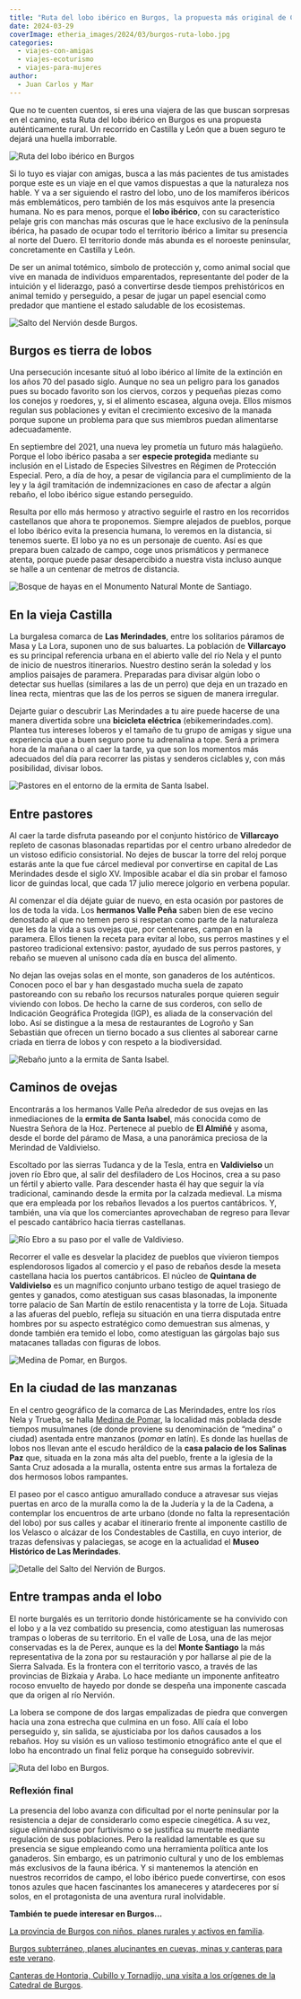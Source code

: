 ```yaml
---
title: "Ruta del lobo ibérico en Burgos, la propuesta más original de Castilla y León"
date: 2024-03-29
coverImage: etheria_images/2024/03/burgos-ruta-lobo.jpg
categories: 
  - viajes-con-amigas
  - viajes-ecoturismo
  - viajes-para-mujeres
author: 
  - Juan Carlos y Mar
---
```


Que no te cuenten cuentos, si eres una viajera de las que buscan sorpresas en el camino, 
esta Ruta del lobo ibérico en Burgos es una propuesta auténticamente rural. Un recorrido 
en Castilla y León que a buen seguro te dejará una huella imborrable. 

![Ruta del lobo ibérico en Burgos](etheria_images/2024/03/burgos-ruta-lobo-850x445.jpg "Ruta del lobo ibérico en Burgos.")

Si lo tuyo es viajar con amigas, busca a las más pacientes de tus amistades porque este 
es un viaje en el que vamos dispuestas a que la naturaleza nos hable. Y va a ser 
siguiendo el rastro del lobo, uno de los mamíferos ibéricos más emblemáticos, pero 
también de los más esquivos ante la presencia humana. No es para menos, porque el **lobo 
ibérico**, con su característico pelaje gris con manchas más oscuras que le hace 
exclusivo de la península ibérica, ha pasado de ocupar todo el territorio ibérico a 
limitar su presencia al norte del Duero. El territorio donde más abunda es el noroeste 
peninsular, concretamente en Castilla y León. 

De ser un animal totémico, símbolo de protección y, como animal social que vive en 
manada de individuos emparentados, representante del poder de la intuición y el 
liderazgo, pasó a convertirse desde tiempos prehistóricos en animal temido y perseguido, 
a pesar de jugar un papel esencial como predador que mantiene el estado saludable de los 
ecosistemas. 

![Salto del Nervión desde Burgos.](etheria_images/2024/03/burgos-paisaje-brumas-850x568.jpg "Bello paisaje del entorno del Salto del Nervión desde Burgos.")

## Burgos es tierra de lobos

Una persecución incesante situó al lobo ibérico al límite de la extinción en los años 70 
del pasado siglo. Aunque no sea un peligro para los ganados pues su bocado favorito son 
los ciervos, corzos y pequeñas piezas como los conejos y roedores, y, si el alimento 
escasea, alguna oveja. Ellos mismos regulan sus poblaciones y evitan el crecimiento 
excesivo de la manada porque supone un problema para que sus miembros puedan alimentarse 
adecuadamente. 

En septiembre del 2021, una nueva ley prometía un futuro más halagüeño. Porque el lobo 
ibérico pasaba a ser **especie protegida** mediante su inclusión en el Listado de 
Especies Silvestres en Régimen de Protección Especial. Pero, a día de hoy, a pesar de 
vigilancia para el cumplimiento de la ley y la ágil tramitación de indemnizaciones en 
caso de afectar a algún rebaño, el lobo ibérico sigue estando perseguido. 

Resulta por ello más hermoso y atractivo seguirle el rastro en los recorridos 
castellanos que ahora te proponemos. Siempre alejados de pueblos, porque el lobo ibérico 
evita la presencia humana, lo veremos en la distancia, si tenemos suerte. El lobo ya no 
es un personaje de cuento. Así es que prepara buen calzado de campo, coge unos 
prismáticos y permanece atenta, porque puede pasar desapercibido a nuestra vista incluso 
aunque se halle a un centenar de metros de distancia. 

![Bosque de hayas en el Monumento Natural Monte de Santiago.](etheria_images/2024/03/burgos-bosque-hayas-monte-santiago-667x1000.jpg "Bosque de hayas en el Monumento Natural Monte de Santiago.")

## En la vieja Castilla

La burgalesa comarca de **Las Merindades**, entre los solitarios páramos de Masa y La 
Lora, suponen uno de sus baluartes. La población de **Villarcayo** es su principal 
referencia urbana en el abierto valle del río Nela y el punto de inicio de nuestros 
itinerarios. Nuestro destino serán la soledad y los amplios paisajes de paramera. 
Preparadas para divisar algún lobo o detectar sus huellas (similares a las de un perro) 
que deja en un trazado en línea recta, mientras que las de los perros se siguen de 
manera irregular. 

Dejarte guiar o descubrir Las Merindades a tu aire puede hacerse de una manera divertida 
sobre una **bicicleta eléctrica** (ebikemerindades.com). Plantea tus intereses loberos y 
el tamaño de tu grupo de amigas y sigue una experiencia que a buen seguro pone tu 
adrenalina a tope. Será a primera hora de la mañana o al caer la tarde, ya que son los 
momentos más adecuados del día para recorrer las pistas y senderos ciclables y, con más 
posibilidad, divisar lobos. 

![Pastores en el entorno de la ermita de Santa Isabel.](etheria_images/2024/03/burgos-pastores-ruta-lobo-850x567.jpg "Pastores en el Almiñe, en el valle de Valdivieso.")

## Entre pastores

Al caer la tarde disfruta paseando por el conjunto histórico de **Villarcayo** repleto 
de casonas blasonadas repartidas por el centro urbano alrededor de un vistoso edificio 
consistorial. No dejes de buscar la torre del reloj porque estarás ante la que fue 
cárcel medieval por convertirse en capital de Las Merindades desde el siglo XV. 
Imposible acabar el día sin probar el famoso licor de guindas local, que cada 17 julio 
merece jolgorio en verbena popular. 

Al comenzar el día déjate guiar de nuevo, en esta ocasión por pastores de los de toda la 
vida. Los **hermanos Valle Peña** saben bien de ese vecino denostado al que no temen 
pero si respetan como parte de la naturaleza que les da la vida a sus ovejas que, por 
centenares, campan en la paramera. Ellos tienen la receta para evitar al lobo, sus 
perros mastines y el pastoreo tradicional extensivo: pastor, ayudado de sus perros 
pastores, y rebaño se mueven al unísono cada día en busca del alimento. 

No dejan las ovejas solas en el monte, son ganaderos de los auténticos. Conocen poco el 
bar y han desgastado mucha suela de zapato pastoreando con su rebaño los recursos 
naturales porque quieren seguir viviendo con lobos. De hecho la carne de sus corderos, 
con sello de Indicación Geográfica Protegida (IGP), es aliada de la conservación del 
lobo. Así se distingue a la mesa de restaurantes de Logroño y San Sebastián que ofrecen 
un tierno bocado a sus clientes al saborear carne criada en tierra de lobos y con 
respeto a la biodiversidad. 

![Rebaño junto a la ermita de Santa Isabel.](etheria_images/2024/03/burgos-ermita-santa-isabel-850x459.jpg "Rebaño junto a la ermita de Santa Isabel, en el Almiñe (valle de Valdivieso).")

## Caminos de ovejas

Encontrarás a los hermanos Valle Peña alrededor de sus ovejas en las inmediaciones de la 
**ermita de Santa Isabel**, más conocida como de Nuestra Señora de la Hoz. Pertenece al 
pueblo de **El Almiñé** y asoma, desde el borde del páramo de Masa, a una panorámica 
preciosa de la Merindad de Valdivielso. 

Escoltado por las sierras Tudanca y de la Tesla, entra en **Valdivielso** un joven río 
Ebro que, al salir del desfiladero de Los Hocinos, crea a su paso un fértil y abierto 
valle. Para descender hasta él hay que seguir la vía tradicional, caminando desde la 
ermita por la calzada medieval. La misma que era empleada por los rebaños llevados a los 
puertos cantábricos. Y, también, una vía que los comerciantes aprovechaban de regreso 
para llevar el pescado cantábrico hacia tierras castellanas. 

![Río Ebro a su paso por el valle de Valdivieso.](etheria_images/2024/03/burgos-rio-ebro-valdivieso-850x380.jpg "Río Ebro a su paso por el valle de Valdivieso.")

Recorrer el valle es desvelar la placidez de pueblos que vivieron tiempos esplendorosos 
ligados al comercio y el paso de rebaños desde la meseta castellana hacia los puertos 
cantábricos. El núcleo de **Quintana de Valdivielso** es un magnífico conjunto urbano 
testigo de aquel trasiego de gentes y ganados, como atestiguan sus casas blasonadas, la 
imponente torre palacio de San Martín de estilo renacentista y la torre de Loja. Situada 
a las afueras del pueblo, refleja su situación en una tierra disputada entre hombres por 
su aspecto estratégico como demuestran sus almenas, y donde también era temido el lobo, 
como atestiguan las gárgolas bajo sus matacanes talladas con figuras de lobos. 

![Medina de Pomar, en Burgos.](etheria_images/2024/03/burgos-medina-de-pomar-850x478.jpg "Medina de Pomar, en Burgos.")

## En la ciudad de las manzanas

En el centro geográfico de la comarca de Las Merindades, entre los ríos Nela y Trueba, 
se halla [Medina de Pomar](https://turismo.medinadepomar.es/), la localidad más poblada 
desde tiempos musulmanes (de donde proviene su denominación de “medina” o ciudad) 
asentada entre manzanos (_pomar_ en latín). Es donde las huellas de lobos nos llevan 
ante el escudo heráldico de la **casa palacio de los Salinas Paz** que, situada en la 
zona más alta del pueblo, frente a la iglesia de la Santa Cruz adosada a la muralla, 
ostenta entre sus armas la fortaleza de dos hermosos lobos rampantes. 

El paseo por el casco antiguo amurallado conduce a atravesar sus viejas puertas en arco 
de la muralla como la de la Judería y la de la Cadena, a contemplar los encuentros de 
arte urbano (donde no falta la representación del lobo) por sus calles y acabar el 
itinerario frente al imponente castillo de los Velasco o alcázar de los Condestables de 
Castilla, en cuyo interior, de trazas defensivas y palaciegas, se acoge en la actualidad 
el **Museo Histórico de Las Merindades**. 

![Detalle del Salto del Nervión de Burgos.](etheria_images/2024/03/salto-nervion-burgos-850x568.jpg "Detalle del Salto del Nervión de Burgos.")

## Entre trampas anda el lobo

El norte burgalés es un territorio donde históricamente se ha convivido con el lobo y a 
la vez combatido su presencia, como atestiguan las numerosas trampas o loberas de su 
territorio. En el valle de Losa, una de las mejor conservadas es la de Perex, aunque es 
la del **Monte Santiago** la más representativa de la zona por su restauración y por 
hallarse al pie de la Sierra Salvada. Es la frontera con el territorio vasco, a través 
de las provincias de Bizkaia y Araba. Lo hace mediante un imponente anfiteatro rocoso 
envuelto de hayedo por donde se despeña una imponente cascada que da origen al río 
Nervión. 

La lobera se compone de dos largas empalizadas de piedra que convergen hacia una zona 
estrecha que culmina en un foso. Allí caía el lobo perseguido y, sin salida, se 
ajusticiaba por los daños causados a los rebaños. Hoy su visión es un valioso testimonio 
etnográfico ante el que el lobo ha encontrado un final feliz porque ha conseguido 
sobrevivir. 

![Ruta del lobo en Burgos.](etheria_images/2024/03/burgos-ruta-lobo-1-850x567.jpg "Lobera de Monte de Santiago, en la Ruta del Lobo en Burgos.")

### Reflexión final

La presencia del lobo avanza con dificultad por el norte peninsular por la resistencia a 
dejar de considerarlo como especie cinegética. A su vez, sigue eliminándose por 
furtivismo o se justifica su muerte mediante regulación de sus poblaciones. Pero la 
realidad lamentable es que su presencia se sigue empleando como una herramienta política 
ante los ganaderos. Sin embargo, es un patrimonio cultural y uno de los emblemas más 
exclusivos de la fauna ibérica. Y si mantenemos la atención en nuestros recorridos de 
campo, el lobo ibérico puede convertirse, con esos tonos azules que hacen fascinantes 
los amaneceres y atardeceres por sí solos, en el protagonista de una aventura rural 
inolvidable. 

**También te puede interesar en Burgos...** 

[La provincia de Burgos con niños, planes rurales y activos en 
familia](https://etheriamagazine.com/2022/10/05/provincia-burgos-con-ninos/). 

[Burgos subterráneo, planes alucinantes en cuevas, minas y canteras para este 
verano](https://etheriamagazine.com/2022/06/24/burgos-subterraneo/). 

[Canteras de Hontoria, Cubillo y Tornadijo, una visita a los orígenes de la Catedral de 
Burgos](https://etheriamagazine.com/2021/08/30/visita-las-canteras-de-hontoria-cubillo-y-la-catedral-de-burgos/).
